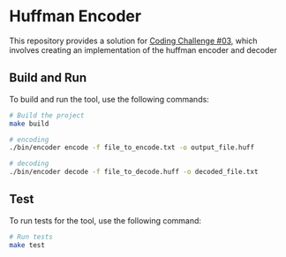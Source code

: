 # Huffman Encoder
This repository provides a solution for [Coding Challenge #03](https://codingchallenges.fyi/challenges/challenge-huffman), which involves creating an implementation of the huffman encoder and decoder

## Build and Run

To build and run the tool, use the following commands:

```sh
# Build the project
make build

# encoding
./bin/encoder encode -f file_to_encode.txt -o output_file.huff

# decoding
./bin/encoder decode -f file_to_decode.huff -o decoded_file.txt
```

## Test

To run tests for the tool, use the following command:

```sh
# Run tests
make test
```
